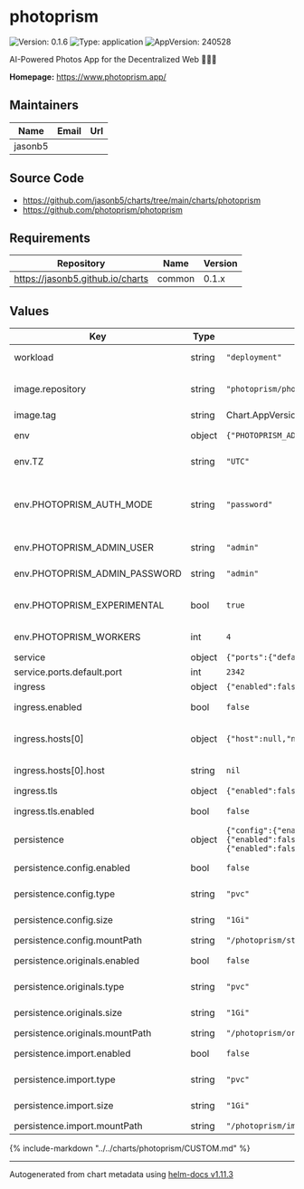 # photoprism

![Version: 0.1.6](https://img.shields.io/badge/Version-0.1.6-informational?style=flat-square) ![Type: application](https://img.shields.io/badge/Type-application-informational?style=flat-square) ![AppVersion: 240528](https://img.shields.io/badge/AppVersion-240528-informational?style=flat-square)

AI-Powered Photos App for the Decentralized Web 🌈💎✨

**Homepage:** <https://www.photoprism.app/>

## Maintainers

| Name | Email | Url |
| ---- | ------ | --- |
| jasonb5 |  |  |

## Source Code

* <https://github.com/jasonb5/charts/tree/main/charts/photoprism>
* <https://github.com/photoprism/photoprism>

## Requirements

| Repository | Name | Version |
|------------|------|---------|
| https://jasonb5.github.io/charts | common | 0.1.x |

## Values

| Key | Type | Default | Description |
|-----|------|---------|-------------|
| workload | string | `"deployment"` | The default [workload](https://jasonb5.github.io/charts/site/guide/common-library/#workload) type |
| image.repository | string | `"photoprism/photoprism"` | Container image repository |
| image.tag | string | Chart.AppVersion | Image tag |
| env | object | `{"PHOTOPRISM_ADMIN_PASSWORD":"admin","PHOTOPRISM_ADMIN_USER":"admin","PHOTOPRISM_AUTH_MODE":"password","PHOTOPRISM_EXPERIMENTAL":true,"PHOTOPRISM_WORKERS":4,"TZ":"UTC"}` | Photoprism [configuration](https://docs.photoprism.app/getting-started/config-options/) |
| env.TZ | string | `"UTC"` | Set the timezone |
| env.PHOTOPRISM_AUTH_MODE | string | `"password"` | Authentication mode, choices: password or public |
| env.PHOTOPRISM_ADMIN_USER | string | `"admin"` | Admin username |
| env.PHOTOPRISM_ADMIN_PASSWORD | string | `"admin"` | Admin password |
| env.PHOTOPRISM_EXPERIMENTAL | bool | `true` | Enable experimental features |
| env.PHOTOPRISM_WORKERS | int | `4` | Number of index workers |
| service | object | `{"ports":{"default":{"port":2342}}}` | [Service](https://jasonb5.github.io/charts/site/guide/common-library/#service) |
| service.ports.default.port | int | `2342` | Default port |
| ingress | object | `{"enabled":false,"hosts":[{"host":null,"name":"default"}],"tls":{"enabled":false}}` | [Ingress](https://jasonb5.github.io/charts/site/guide/common-library/#ingress) |
| ingress.enabled | bool | `false` | Enable/disable ingress |
| ingress.hosts[0] | object | `{"host":null,"name":"default"}` | Reference default service |
| ingress.hosts[0].host | string | `nil` | Ingress hostname |
| ingress.tls | object | `{"enabled":false}` | [TLS](https://jasonb5.github.io/charts/site/guide/common-library/#tls) |
| ingress.tls.enabled | bool | `false` | Enable/disable tls |
| persistence | object | `{"config":{"enabled":false,"mountPath":"/photoprism/storage","size":"1Gi","type":"pvc"},"import":{"enabled":false,"mountPath":"/photoprism/import","size":"1Gi","type":"pvc"},"originals":{"enabled":false,"mountPath":"/photoprism/originals","size":"1Gi","type":"pvc"}}` | [Persistence](https://jasonb5.github.io/charts/site/guide/common-library/#persistence) |
| persistence.config.enabled | bool | `false` | Enable/disable persistence |
| persistence.config.type | string | `"pvc"` | Type of volume mount |
| persistence.config.size | string | `"1Gi"` | Size of volume |
| persistence.config.mountPath | string | `"/photoprism/storage"` | Mount path |
| persistence.originals.enabled | bool | `false` | Enable/disable persistence |
| persistence.originals.type | string | `"pvc"` | Type of volume mount |
| persistence.originals.size | string | `"1Gi"` | Size of volume |
| persistence.originals.mountPath | string | `"/photoprism/originals"` | Mount path |
| persistence.import.enabled | bool | `false` | Enable/disable persistence |
| persistence.import.type | string | `"pvc"` | Type of volume mount |
| persistence.import.size | string | `"1Gi"` | Size of volume |
| persistence.import.mountPath | string | `"/photoprism/import"` | Mount path |

{%
include-markdown "../../charts/photoprism/CUSTOM.md"
%}

----------------------------------------------
Autogenerated from chart metadata using [helm-docs v1.11.3](https://github.com/norwoodj/helm-docs/releases/v1.11.3)
